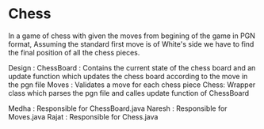 # Chess
In a game of chess with given the moves from begining of the game in PGN format, Assuming the standard first move is of White's side we have to find the final position of all the chess pieces.

Design :
ChessBoard :
Contains the current state of the chess board and an update function which updates the chess board according to the move in the pgn file
Moves :
Validates a move for each chess piece
Chess:
Wrapper class which parses the pgn file and calles update function of ChessBoard

Medha : Responsible for ChessBoard.java
Naresh : Responsible for Moves.java
Rajat : Responsible for Chess.java


